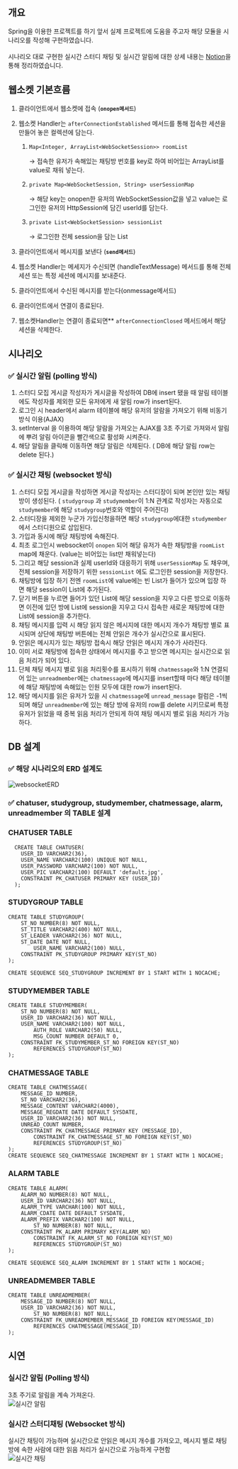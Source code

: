 ## 개요
Spring을 이용한 프로젝트를 하기 앞서 실제 프로젝트에 도움을 주고자 해당 모듈을 시나리오를 작성해 구현하였습니다.<br><br>
시나리오 대로 구현한 실시간 스터디 채팅 및 실시간 알림에 대한 상세 내용는 <a href="https://silicon-vegetable-8cc.notion.site/WebSocket-29d0826c86ff4433ae21a7df0aa604fb?pvs=4">Notion</a>을 통해 정리하였습니다.
## 웹소켓 기본흐름
1. 클라이언트에서 웹소켓에 접속 (**`onopen메서드`**)
2. 웹소켓 Handler는 `afterConnectionEstablished` 메서드를 통해 접속한 세션을 만들어 놓은 컬렉션에 담는다.
    1. `Map<Integer, ArrayList<WebSocketSession>> roomList` 
        
        → 접속한 유저가 속해있는 채팅방 번호를 key로 하여 비어있는 ArrayList를 value로 채워 넣는다.
        
    2. `private Map<WebSocketSession, String> userSessionMap`
        
        → 해당 key는 onopen한 유저의 WebSocketSession값을 넣고 value는 로그인한 유저의 HttpSession에 담긴 userId를 담는다.
        
    3. `private List<WebSocketSession> sessionList` 
        
        → 로그인한 전체 session을 담는 List
        
3. 클라이언트에서 메시지를 보낸다 (**`send메서드`**)
4. 웹소켓 Handler는 메세지가 수신되면 (handleTextMessage) 메서드를 통해 전체 세션 또는 특정 세션에 메시지를 보내준다.
5. 클라이언트에서 수신된 메시지를 받는다(onmessage메서드)
6. 클라이언트에서 연결이 종료된다.
7. 웹소켓Handler는 연결이 종료되면** `afterConnectionClosed` 메서드에서 해당 세션을 삭제한다.


## 시나리오
### ✅ **실시간 알림 (polling 방식)**

1. 스터디 모집 게시글 작성자가 게시글을 작성하여 DB에 insert 됐을 때 알림 테이블에도 작성자를 제외한 모든 유저에게 새 알림 row가 insert된다.
2. 로그인 시 header에서 alarm 테이블에 해당 유저의 알람을 가져오기 위해 비동기 방식 이용(AJAX)
3. setInterval 을 이용하여 해당 알람을 가져오는 AJAX를 3초 주기로 가져와서 알림에 뿌려 알림 아이콘을 빨간색으로 활성화 시켜준다.
4. 해당 알림을 클릭해 이동하면 해당 알림은 삭제된다. ( DB에 해당 알림 row는 delete 된다.)

### ✅ **실시간 채팅 (websocket 방식)**

1. 스터디 모집 게시글을 작성하면 게시글 작성자는 스터디장이 되며 본인만 있는 채팅방이 생성된다. ( `studygroup` 과 `studymember`이 1:N 관계로 작성자는 자동으로 `studymember`에 해당 `studygroup`번호와 역할이 주어진다)
2. 스터디장을 제외한 누군가 가입신청을하면 해당 `studygroup`에대한 `studymember`에서 스터디원으로 삽입된다.
3. 가입과 동시에 해당 채팅방에 속해진다.
4. 최초 로그인시 websocket이 `onopen` 되어 해당 유저가 속한 채팅방을 `roomList` map에 채운다. (value는 비어있는 list만 채워넣는다)
5. 그리고 해당 session과 실제 userId와 대응하기 위해 `userSessionMap` 도 채우며, 전체 session을 저장하기 위한 `sessionList` 에도 로그인한 session을 저장한다.
6. 채팅방에 입장 하기 전엔 `roomList`에 value에는 빈 List가 들어가 있으며 입장 하면 해당 session이 List에 추가된다. 
7. 닫기 버튼을 누르면 들어가 있던 List에 해당 session을 지우고 다른 방으로 이동하면 이전에 있던 방에 List에 session을 지우고 다시 접속한 새로운 채팅방에 대한 List에 session을 추가한다.
8. 채팅 메시지를 입력 시 해당 읽지 않은 메시지에 대한 메시지 개수가 채팅방 별로 표시되며 상단에 채팅방 버튼에는 전체 안읽은 개수가 실시간으로 표시된다.
9. 안읽은 메시지가 있는 채팅방 접속시 해당 안읽은 메시지 개수가 사라진다.
10. 이미 서로 채팅방에 접속한 상태에서 메시지를 주고 받으면 메시지는 실시간으로 읽음 처리가 되어 있다.
11. 단체 채팅 메시지 별로 읽음 처리횟수를 표시하기 위해 `chatmessage`와 1:N 연결되어 있는 `unreadmember`에는 `chatmessage`에 메시지를 insert할때 마다 해당 테이블에 해당 채팅방에 속해있는 인원 모두에 대한 row가 insert된다. 
12. 해당 메시지를 읽은 유저가 있을 시 `chatmessage`에 `unread_message` 컬럼은 -1씩 되며 해당 `unreadmember`에 있는 해당 방에 유저의 row를 delete 시키므로써 특정 유저가 읽었을 때 중복 읽음 처리가 안되게 하여 채팅 메시지 별로 읽음 처리가 가능하다.

## DB 설계
### ✅ 해당 시나리오의 ERD 설계도
![websocketERD](https://github.com/pparkjs/websocket_chat/assets/107859870/8f2b057f-b622-4076-a6e5-af7e247ff80c)


### ✅ chatuser, studygroup, studymember, chatmessage, alarm, unreadmember 의 TABLE 설계


### CHATUSER TABLE
```
  CREATE TABLE CHATUSER(
    USER_ID VARCHAR2(36),
    USER_NAME VARCHAR2(100) UNIQUE NOT NULL,
    USER_PASSWORD VARCHAR2(100) NOT NULL,
    USER_PIC VARCHAR2(100) DEFAULT 'default.jpg',
    CONSTRAINT PK_CHATUSER PRIMARY KEY (USER_ID)
  );
```
### STUDYGROUP TABLE
```
CREATE TABLE STUDYGROUP(
    ST_NO NUMBER(8) NOT NULL,
    ST_TITLE VARCHAR2(400) NOT NULL,
    ST_LEADER VARCHAR2(36) NOT NULL,
    ST_DATE DATE NOT NULL,
		USER_NAME VARCHAR2(100) NULL,
    CONSTRAINT PK_STUDYGROUP PRIMARY KEY(ST_NO)
);

CREATE SEQUENCE SEQ_STUDYGROUP INCREMENT BY 1 START WITH 1 NOCACHE;
```
### STUDYMEMBER TABLE
```
CREATE TABLE STUDYMEMBER(
    ST_NO NUMBER(8) NOT NULL,
    USER_ID VARCHAR2(36) NOT NULL,
    USER_NAME VARCHAR2(100) NOT NULL,
		AUTH_ROLE VARCHAR2(50) NULL,
		MSG_COUNT NUMBER DEFAULT 0,
    CONSTRAINT FK_STUDYMEMBER_ST_NO FOREIGN KEY(ST_NO)
        REFERENCES STUDYGROUP(ST_NO)
);
```
### CHATMESSAGE TABLE
```
CREATE TABLE CHATMESSAGE(
    MESSAGE_ID NUMBER,
    ST_NO VARCHAR2(36),
    MESSAGE_CONTENT VARCHAR2(4000),
    MESSAGE_REGDATE DATE DEFAULT SYSDATE,
    USER_ID VARCHAR2(36) NOT NULL,
    UNREAD_COUNT NUMBER,
    CONSTRAINT PK_CHATMESSAGE PRIMARY KEY (MESSAGE_ID),
		CONSTRAINT FK_CHATMESSAGE_ST_NO FOREIGN KEY(ST_NO)
        REFERENCES STUDYGROUP(ST_NO)
);
CREATE SEQUENCE SEQ_CHATMESSAGE INCREMENT BY 1 START WITH 1 NOCACHE;
```
### ALARM TABLE
```
CREATE TABLE ALARM(
    ALARM_NO NUMBER(8) NOT NULL,
    USER_ID VARCHAR2(36) NOT NULL,
    ALARM_TYPE VARCHAR(100) NOT NULL,
    ALARM_CDATE DATE DEFAULT SYSDATE,
    ALARM_PREFIX VARCHAR2(100) NOT NULL,
		ST_NO NUMBER(8) NOT NULL,
    CONSTRAINT PK_ALARM PRIMARY KEY(ALARM_NO)
		CONSTRAINT FK_ALARM_ST_NO FOREIGN KEY(ST_NO)
        REFERENCES STUDYGROUP(ST_NO)
);

CREATE SEQUENCE SEQ_ALARM INCREMENT BY 1 START WITH 1 NOCACHE;
```
### UNREADMEMBER TABLE
```
CREATE TABLE UNREADMEMBER(
    MESSAGE_ID NUMBER(8) NOT NULL,
    USER_ID VARCHAR2(36) NOT NULL,
		ST_NO NUMBER(8) NOT NULL,
    CONSTRAINT FK_UNREADMEMBER_MESSAGE_ID FOREIGN KEY(MESSAGE_ID)
        REFERENCES CHATMESSAGE(MESSAGE_ID)
);
```
## 시연
### 실시간 알림 (Polling 방식)
3초 주기로 알림을 계속 가져온다.<br>
![실시간 알림](https://github.com/pparkjs/websocket_chat/assets/107859870/3f8ad170-f14b-4723-ae13-3c0362839541)


### 실시간 스터디채팅 (Websocket 방식)
실시간 채팅이 가능하며 실시간으로 안읽은 메시지 개수를 가져오고, 메시지 별로 채팅방에 속한 사람에 대한 읽음 처리가 실시간으로 가능하게 구현함<br>
![실시간 채팅](https://github.com/pparkjs/websocket_chat/assets/107859870/ca974d73-a86b-4a3a-91cf-8a330f0fc478)

